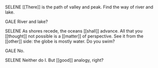 SELENE
[[There]] is the path of valley and peak. Find the way of river and lake.  

GALE
River and lake?  

SELENE
As shores recede, the oceans [[shall]] advance. All that you [[thought]] not possible is a [[matter]] of perspective. See it from the [[other]] side: the globe is mostly water. Do you swim?  

GALE
No.  

SELENE
Neither do I. But [[good]] analogy, right?
